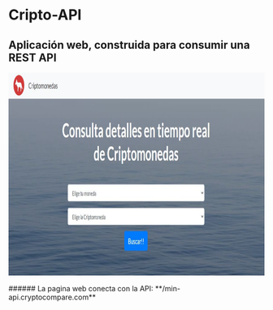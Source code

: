 # Cripto-API
## Aplicación web, construida para consumir una REST API
<p align="center">
  <img width="760" height="400" src="Captura.JPG">
</p>
###### La pagina web conecta con la API: 
**/min-api.cryptocompare.com**
